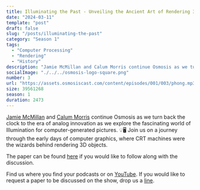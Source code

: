 ```yaml
---
title: Illuminating the Past - Unveiling the Ancient Art of Rendering 3D Objects
date: "2024-03-11"
template: "post"
draft: false
slug: "/posts/illuminating-the-past"
category: "Season 1"
tags:
  - "Computer Processing"
  - "Rendering"
  - "History"
description: "Jamie McMillan and Calum Morris continue Osmosis as we turn back the clock to the era of analog innovation as we explore the fascinating world of Illumination for computer-generated pictures."
socialImage: "./../../osmosis-logo-square.png"
number: 3
url: "https://assets.osmosiscast.com/content/episodes/001/003/phong.mp3"
size: 39561268
season: 1
duration: 2473
---
```


[Jamie McMillan](https://www.linkedin.com/in/jamie-mcmillan-metrology/) and [Calum Morris](https://www.linkedin.com/in/calum-morris-7015a028b/) continue Osmosis as we turn back the clock to the era of analog innovation as we explore the fascinating world of Illumination for computer-generated pictures. 💡🖥️ Join us on a journey through the early days of computer graphics, where CRT machines were the wizards behind rendering 3D objects.

The paper can be found [here](https://doi.org/10.1145/360825.360839) if you would like to follow along with the discussion.

Find us where you find your podcasts or on [YouTube](https://www.youtube.com/channel/UCZASNs8eKR3AKpLkkPAYnuQ). If you would like to request a paper to be discussed on the show, drop us a [line](mailto:osmosiscast@gmail.com?subject=Osmosis%20Cast%20|%20Episode%20Suggestion).
